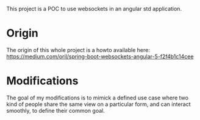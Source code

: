 This project is a POC to use websockets in an angular std application.

# Origin
The origin of this whole project is a howto available here: https://medium.com/oril/spring-boot-websockets-angular-5-f2f4b1c14cee

# Modifications
The goal of my modifications is to mimick a defined use case where two kind of people
share the same view on a particular form, and can interact smoothly, to define their
common goal.

